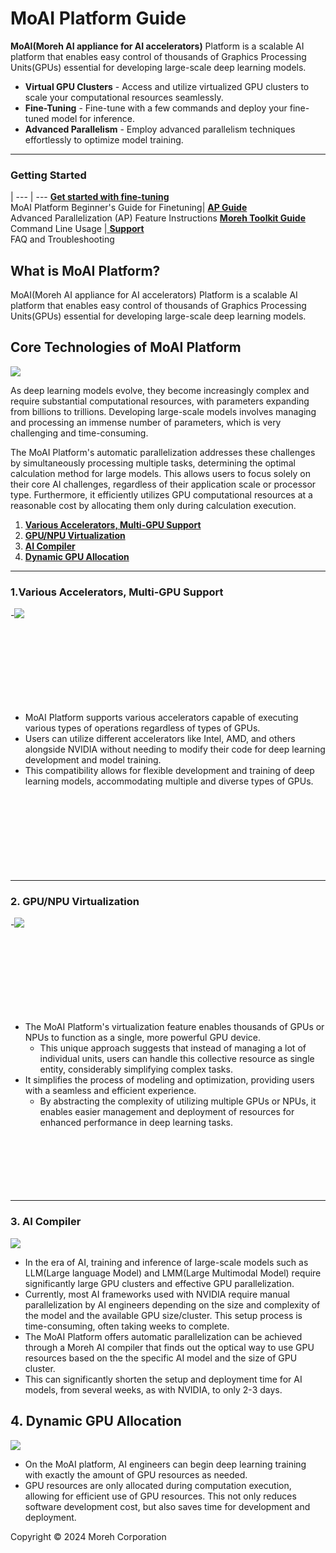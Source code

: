 # MoAI Platform Guide

**MoAI(Moreh AI appliance for AI accelerators)** Platform is a scalable AI platform that enables easy control of thousands of Graphics Processing Units(GPUs) essential for developing large-scale deep learning models.

- **Virtual GPU Clusters** - Access and utilize virtualized GPU clusters to scale your computational resources seamlessly.
- **Fine-Tuning** - Fine-tune with a few commands and deploy your fine-tuned model for inference.
- **Advanced Parallelism** - Employ advanced parallelism techniques effortlessly to optimize model training.

----

### Getting Started

   | 
---    | ---
 [ **Get started with fine-tuning**](Tutorials/index.md) <br> MoAI Platform Beginner's Guide for Finetuning| [ **AP Guide**](/Supported_Documents/AP/ap_guide.md) <br> Advanced Parallelization (AP) Feature Instructions
[ **Moreh Toolkit Guide**](Tutorials/index.md) <br> Command Line Usage |[ **Support**](/MoAI_guides/Troubleshooting.md) <br> FAQ and Troubleshooting


## What is MoAI Platform?

MoAI(Moreh AI appliance for AI accelerators) Platform is a scalable AI platform that enables easy control of thousands of Graphics Processing Units(GPUs) essential for developing large-scale deep learning models.


## Core Technologies of MoAI Platform

![](./img/overview_01.png)

As deep learning models evolve, they become increasingly complex and require substantial computational resources, with parameters expanding from billions to trillions. Developing large-scale models involves managing and processing an immense number of parameters, which is very challenging and time-consuming.

The MoAI Platform's automatic parallelization addresses these challenges by simultaneously processing multiple tasks, determining the optimal calculation method for large models. This allows users to focus solely on their core AI challenges, regardless of their application scale or processor type. Furthermore, it efficiently utilizes GPU computational resources at a reasonable cost by allocating them only during calculation execution.


1. **[Various Accelerators, Multi-GPU Support](http://localhost:5000/two-lang-demo/about-moai/#1various-accelerators-multi-gpu-support)**
2. **[GPU/NPU Virtualization](http://localhost:5000/two-lang-demo/about-moai/#2-gpunpu-virtualization)**
3. **[AI Compiler]()**
4. **[Dynamic GPU Allocation]()**


---


### **1.Various Accelerators, Multi-GPU Support**

-![](./img/overview_02.png)


\
\
\
\
\
\
&nbsp;
&nbsp;

- MoAI Platform supports various accelerators capable of executing various types of operations regardless of types of GPUs.
- Users can utilize different accelerators like Intel, AMD, and others alongside NVIDIA without needing to modify their code for deep learning development and model training.
- This compatibility allows for flexible development and training of deep learning models, accommodating multiple and diverse types of GPUs.\
\
\
\
\
\
\
\
&nbsp;
&nbsp;

------




### 2. GPU/NPU Virtualization

-![](./img/overview_03.png)


\
\
\
\
\
\
&nbsp;
&nbsp;

- The MoAI Platform's virtualization feature enables thousands of GPUs or NPUs to function as a single, more powerful GPU device.
    - This unique approach suggests that instead of managing a lot of individual units, users can handle this collective resource as single entity, considerably simplifying complex tasks.
- It simplifies the process of modeling and optimization, providing users with a seamless and efficient experience.
    - By abstracting the complexity of utilizing multiple GPUs or NPUs, it enables easier management and deployment of resources for enhanced performance in deep learning tasks.
\
\
\
\
\
\
&nbsp;
&nbsp;


------

### 3. AI Compiler


![](./img/overview_04.png)

- In the era of AI, training and inference of large-scale models such as LLM(Large language Model) and LMM(Large Multimodal Model) require significantly large GPU clusters and effective GPU parallelization.
- Currently, most AI frameworks used with NVIDIA require manual parallelization by AI engineers depending on the size and complexity of the model and the available GPU size/cluster. This setup process is time-consuming, often taking weeks to complete.
- The MoAI Platform offers automatic parallelization can be achieved through a Moreh AI compiler that finds out the optical way to use GPU resources based on the the specific AI model and the size of GPU cluster.
- This can significantly shorten the setup and deployment time for AI models, from several weeks, as with NVIDIA, to only 2-3 days.


## 4. Dynamic GPU Allocation



![](./img/overview_05.png)


- On the MoAI platform, AI engineers can begin deep learning training with exactly the amount of GPU resources as needed.
- GPU resources are only allocated during computation execution, allowing for efficient use of GPU resources. This not only reduces software development cost, but also saves time for development and deployment.



Copyright © 2024 Moreh Corporation

